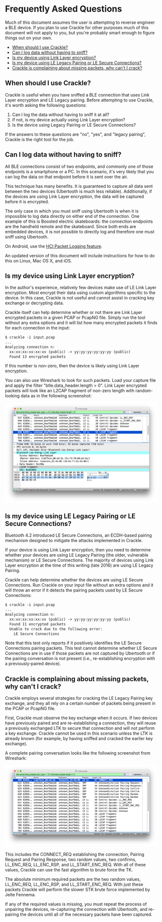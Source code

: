 Frequently Asked Questions
==========================

Much of this document assumes the user is attempting to reverse engineer
a BLE device. If you plan to use Crackle for other purposes much of this
document will not apply to you, but you're probably smart enough to
figure things out on your own.

- [When should I use Crackle?](#when-should-i-use-crackle)
- [Can I log data without having to sniff?](#can-i-log-data-without-having-to-sniff)
- [Is my device using Link Layer encryption?](#is-my-device-using-link-layer-encryption)
- [Is my device using LE Legacy Pairing or LE Secure Connections?](#is-my-device-using-le-legacy-pairing-or-le-secure-connections)
- [Crackle is complaining about missing packets, why can't I crack?](#crackle-is-complaining-about-missing-packets-why-cant-i-crack)


When should I use Crackle?
--------------------------

Crackle is useful when you have sniffed a BLE connection that uses Link
Layer encryption and LE Legacy pairing. Before attempting to use
Crackle, it's worth asking the following questions:

1. Can I log the data without having to sniff it at all?
2. If not, is my device actually using Link Layer encryption?
3. Is the device using Legacy Pairing or LE Secure Connections?

If the answers to these questions are "no", "yes", and "legacy pairing",
Crackle is the right tool for the job.


Can I log data without having to sniff?
---------------------------------------

All BLE connections consist of two endpoints, and commonly one of those
endpoints is a smartphone or a PC. In this scenario, it's very likely
that you can log the data on that endpoint before it is sent over the
air.

This technique has many benefits. It is guaranteed to capture all
data sent between the two devices (Ubertooth is much less reliable).
Additionally, if the devices are using Link Layer encryption, the data
will be captured before it is encrypted.

The only case in which you must sniff using Ubertooth is when it is
impossible to log data directly on either end of the connection. One
example of this is Boosted electric skateboards: the connection
endpoints are the handheld remote and the skateboard. Since both ends
are embedded devices, it is not possible to directly log and therefore
one must sniff using Ubertooth.

On Android, use the [HCI Packet Logging feature](http://stackoverflow.com/questions/23877761/sniffing-logging-your-own-android-bluetooth-traffic).

An updated version of this document will include instructions for how to
do this on Linux, Mac OS X, and iOS.


Is my device using Link Layer encryption?
-----------------------------------------

In the author's experience, relatively few devices make use of LE Link
Layer encryption. Most encrypt their data using custom algorithms
specific to the device. In this case, Crackle is not useful and cannot
assist in cracking key exchange or decrypting data.

Crackle itself can help determine whether or not there are Link Layer
encrypted packets in a given PCAP or PcapNG file. Simply run the tool
without any extra options and it will list how many encrypted packets it
finds for each connection in the input:

    $ crackle -i input.pcap
    ...
    Analyzing connection n:
      xx:xx:xx:xx:xx:xx (public) -> yy:yy:yy:yy:yy:yy (public)
      Found 13 encrypted packets

If this number is non-zero, then the device is likely using Link Layer
encryption.

You can also use Wireshark to look for such packets. Load your capture
file and apply the filter "btle.data_header.length > 0". Link Layer
encrypted packets will look like an L2CAP fragment of non-zero length
with random-looking data as in the following screenshot:

![Encrypted data in Wireshark](doc/encrypted_data.png?raw=true "Encrypted data in Wireshark")


Is my device using LE Legacy Pairing or LE Secure Connections?
--------------------------------------------------------------

Bluetooth 4.2 introduced LE Secure Connections, an ECDH-based pairing
mechanism designed to mitigate the attacks implemented in Crackle.

If your device is using Link Layer encryption, then you need to
determine whether your devices are using LE Legacy Pairing (the older,
vulnerable mechanism) or LE Secure Connections. The majority of devices
using Link Layer encryption at the time of this writing (late 2016) are
using LE Legacy Pairing.

Crackle can help determine whether the devices are using LE Secure
Connections. Run Crackle on your input file without an extra options and
it will throw an error if it detects the pairing packets used by LE
Secure Connections:

    $ crackle -i input.pcap
    ...
    Analyzing connection n:
      xx:xx:xx:xx:xx:xx (public) -> yy:yy:yy:yy:yy:yy (public)
      Found 11 encrypted packets
      Unable to crack due to the following error:
        LE Secure Connections

Note that this test only reports if it positively identifies the LE
Secure Connections pairing packets. This test cannot determine whether
LE Secure Connections are in use if those packets are not captured by
Ubertooth or if the pairing conversation is not present (i.e.,
re-establishing encryption with a previously-paired device).


Crackle is complaining about missing packets, why can't I crack?
----------------------------------------------------------------

Crackle employs several strategies for cracking the LE Legacy Pairing
key exchange, and they all rely on a certain number of packets being
present in the PCAP or PcapNG file.

First, Crackle must observe the key exchange when it occurs. If two
devices have previously paired and are re-establishing a connection,
they will reuse a previously exchanged LTK to secure that connection and
will not perform a key exchange. Crackle cannot be used in this scenario
unless the LTK is already known (for example, by having sniffed and
cracked the earlier key exchange).

A complete pairing conversation looks like the following screenshot from
Wireshark:

![Pairing in Wireshark](doc/complete_pairing.png?raw=true "Pairing in Wireshark")

This includes the CONNECT_REQ establishing the connection, Pairing
Request and Pairing Response, two random values, two confirms,
LL_ENC_REQ, LL_ENC_RSP, and LL_START_ENC_REQ. With all of these values,
Crackle can use the fast algorithm to brute force the TK.

The absolute minimum required packets are the two random values,
LL_ENC_REQ, LL_ENC_RSP, and LL_START_ENC_REQ. With just these packets
Crackle will perform the slower STK brute force implemented by Jelte
Fennema.

If any of the required values is missing, you must repeat the process of
unpairing the devices, re-capturing the connection with Ubertooth, and
re-pairing the devices until all of the necessary packets have been
captured.
